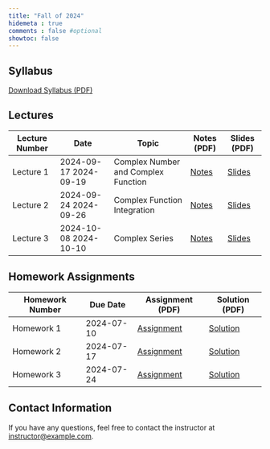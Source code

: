 ```yaml
---
title: "Fall of 2024"
hidemeta : true
comments : false #optional
showtoc: false
---
```



## Syllabus
<!-- [Download Syllabus (PDF)](teaching/fall-2024/syllabus_2024.pdf) -->
[Download Syllabus (PDF)](syllabus_2024.pdf)

## Lectures

| Lecture Number | Date       | Topic                         | Notes (PDF)                     | Slides (PDF)                    |
|----------------|------------|-------------------------------|---------------------------------|---------------------------------|
| Lecture 1      | 2024-09-17 2024-09-19 | Complex Number and Complex Function | [Notes](lec1.pdf) | [Slides](/path/to/lecture1-slides.pdf) |
| Lecture 2      | 2024-09-24 2024-09-26 | Complex Function Integration     | [Notes](/path/to/lecture2-notes.pdf) | [Slides](/path/to/lecture2-slides.pdf) |
| Lecture 3      | 2024-10-08 2024-10-10  | Complex Series        | [Notes](/path/to/lecture3-notes.pdf) | [Slides](/path/to/lecture3-slides.pdf) |
<!-- Add more lectures as needed -->

## Homework Assignments

| Homework Number | Due Date   | Assignment (PDF)             | Solution (PDF)                  |
|-----------------|------------|------------------------------|---------------------------------|
| Homework 1      | 2024-07-10 | [Assignment](hw1.pdf) | [Solution](/path/to/homework1-solution.pdf) |
| Homework 2      | 2024-07-17 | [Assignment](/path/to/homework2.pdf) | [Solution](/path/to/homework2-solution.pdf) |
| Homework 3      | 2024-07-24 | [Assignment](/path/to/homework3.pdf) | [Solution](/path/to/homework3-solution.pdf) |
<!-- Add more homework assignments as needed -->

## Contact Information
If you have any questions, feel free to contact the instructor at [instructor@example.com](mailto:instructor@example.com).

